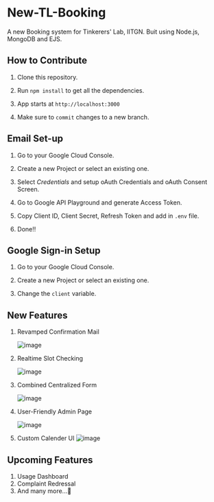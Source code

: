 # New-TL-Booking

A new Booking system for Tinkerers' Lab, IITGN. Buit using Node.js, MongoDB and EJS.

## How to Contribute

1. Clone this repository.

2. Run `npm install` to get all the dependencies.

3. App starts at `http://localhost:3000`

4. Make sure to `commit` changes to a new branch.

## Email Set-up

1. Go to your Google Cloud Console.

2. Create a new Project or select an existing one.

3. Select _Credentials_ and setup oAuth Credentials and oAuth Consent Screen.

4. Go to Google API Playground and generate Access Token.

5. Copy Client ID, Client Secret, Refresh Token and add in `.env` file.

6. Done!!

## Google Sign-in Setup

1. Go to your Google Cloud Console.

2. Create a new Project or select an existing one.

3. Change the `client` variable.

## New Features

1. Revamped Confirmation Mail
   
   ![image](https://github.com/anmolkumr/New-TL-Booking/assets/77740197/63926c9f-5d18-460d-8ee8-8fcb9f5a255a)


2. Realtime Slot Checking
   
   ![image](https://github.com/anmolkumr/New-TL-Booking/assets/77740197/c07047f6-0e08-4cf2-bcfa-3fccbb001132)

3. Combined Centralized Form
   
   ![image](https://github.com/anmolkumr/New-TL-Booking/assets/77740197/96f72e23-2fa0-4f5e-98a1-3392376d725f)

4. User-Friendly Admin Page
   
   ![image](https://github.com/anmolkumr/New-TL-Booking/assets/77740197/b1307dc2-73b1-4a93-84f6-02a72d3dfa5f)

5. Custom Calender UI
   ![image](https://github.com/anmolkumr/New-TL-Booking/assets/77740197/865d2762-d7af-4b1e-b79a-7404e4e4ebec)


   

## Upcoming Features

1. Usage Dashboard
2. Complaint Redressal
3. And many more...🙂
